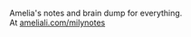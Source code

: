 Amelia's notes and brain dump for everything.  
At <a href="https://ameliali.com/milynotes/">ameliali.com/milynotes</a>
